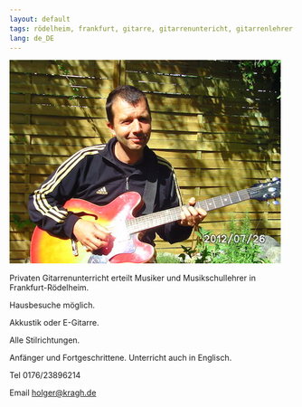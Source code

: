 ```yaml
---
layout: default
tags: rödelheim, frankfurt, gitarre, gitarrenuntericht, gitarrenlehrer
lang: de_DE
---
```

![Holger](assets/images/profil.jpg) 


Privaten Gitarrenunterricht erteilt Musiker und Musikschullehrer in Frankfurt-Rödelheim. 

Hausbesuche möglich.

Akkustik oder E-Gitarre. 

Alle Stilrichtungen. 

Anfänger und Fortgeschrittene. Unterricht auch in Englisch. 

Tel 0176/23896214 

Email [holger@kragh.de](mailto:holger@kragh.de)





